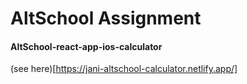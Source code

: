 # AltSchool Assignment
#### AltSchool-react-app-ios-calculator

(see here)[https://jani-altschool-calculator.netlify.app/]